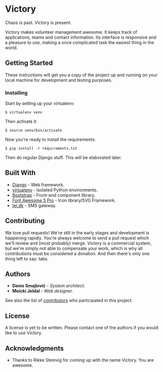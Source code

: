 # Victory

Chaos is past. Victory is present.

Victory makes volunteer management awesome. It keeps track of applications, teams and contact information. Its interface is responsive and a pleasure to use, making a once complicated task the easiest thing in the world.

## Getting Started

These instructions will get you a copy of the project up and running on your local machine for development and testing purposes.

### Installing

Start by setting up your virtualenv:

```
$ virtualenv venv
```

Then activate it:

```
$ source venv/bin/activate
```

Now you're ready to install the requirements:

```
$ pip install -r requirements.txt
```

Then do regular Django stuff. This will be elaborated later.

## Built With

* [Django](https://www.djangoproject.com/) - Web framework.
* [virtualenv](https://virtualenv.pypa.io/en/stable/) - Isolated Python environments.
* [Bootstrap](https://getbootstrap.com/) - Front-end component library.
* [Font Awesome 5 Pro](https://fontawesome.com/) - Icon library/SVG Framework.
* [tel.dk](https://tel.dk/) - SMS gateway.

## Contributing

We love pull requests! We're still in the early stages and development is happening rapidly. You're always welcome to send a pull request which we'll review and (most probably) merge. Victory is a commercial system, but we're simply not able to compensate your work, which is why all contributions must be considered a donation. And then there's only one thing left to say: tabs.

## Authors

* **Denis Smajlović** - *System architect.*
* **Meicki Jeldal** - *Web designer.*

See also the list of [contributors](https://github.com/DSDeniso/victory/graphs/contributors) who participated in this project.

## License

A license is yet to be written. Please contact one of the authors if you would like to use Victory.

## Acknowledgments

* Thanks to Rikke Steinvig for coming up with the name Victory. You are awesome.
